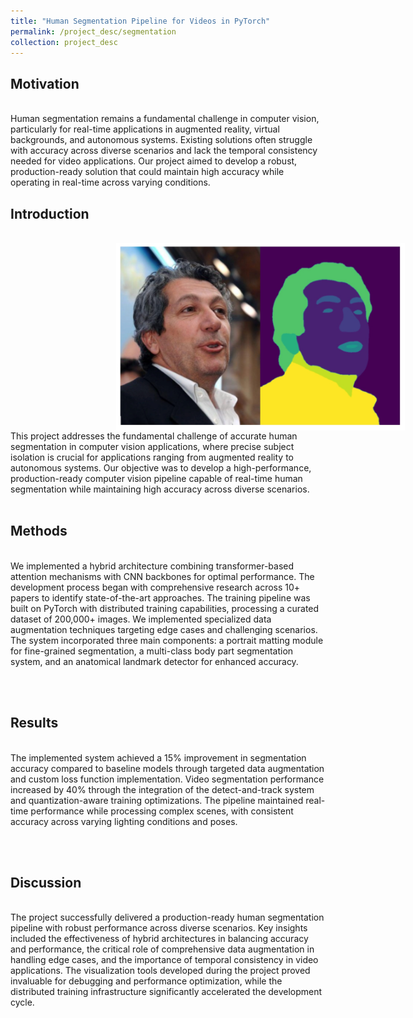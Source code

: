 ```yaml
---
title: "Human Segmentation Pipeline for Videos in PyTorch"
permalink: /project_desc/segmentation
collection: project_desc
---
```


<h2>Motivation</h2><br>
Human segmentation remains a fundamental challenge in computer vision, particularly for real-time applications in augmented reality, virtual backgrounds, and autonomous systems. Existing solutions often struggle with accuracy across diverse scenarios and lack the temporal consistency needed for video applications. Our project aimed to develop a robust, production-ready solution that could maintain high accuracy while operating in real-time across varying conditions.

<h2>Introduction</h2><br>
<div style="width: 800px; height: 300px; border-radius: 15px; overflow: hidden; text-align: center;">
    <img src="../images/seg_2.jpeg" alt="Project Image" style="width: 100%; height: 100%; object-fit: contain;">
</div>
This project addresses the fundamental challenge of accurate human segmentation in computer vision applications, where precise subject isolation is crucial for applications ranging from augmented reality to autonomous systems. Our objective was to develop a high-performance, production-ready computer vision pipeline capable of real-time human segmentation while maintaining high accuracy across diverse scenarios.
<br><br>

<h2>Methods</h2><br>
We implemented a hybrid architecture combining transformer-based attention mechanisms with CNN backbones for optimal performance. The development process began with comprehensive research across 10+ papers to identify state-of-the-art approaches. The training pipeline was built on PyTorch with distributed training capabilities, processing a curated dataset of 200,000+ images. We implemented specialized data augmentation techniques targeting edge cases and challenging scenarios. The system incorporated three main components: a portrait matting module for fine-grained segmentation, a multi-class body part segmentation system, and an anatomical landmark detector for enhanced accuracy.


<br><br>
<h2>Results</h2><br>
The implemented system achieved a 15% improvement in segmentation accuracy compared to baseline models through targeted data augmentation and custom loss function implementation. Video segmentation performance increased by 40% through the integration of the detect-and-track system and quantization-aware training optimizations. The pipeline maintained real-time performance while processing complex scenes, with consistent accuracy across varying lighting conditions and poses.
 
<br><br>
<h2>Discussion</h2><br>
The project successfully delivered a production-ready human segmentation pipeline with robust performance across diverse scenarios. Key insights included the effectiveness of hybrid architectures in balancing accuracy and performance, the critical role of comprehensive data augmentation in handling edge cases, and the importance of temporal consistency in video applications. The visualization tools developed during the project proved invaluable for debugging and performance optimization, while the distributed training infrastructure significantly accelerated the development cycle.


<br><br>
<!-- <div style="width: 800px; height: 500px; border-radius: 15px; overflow: hidden; text-align: center;">
    <img src="../images/RAG/RAG_App.png" alt="Project Image" style="width: 100%; height: 100%; object-fit: contain;">
</div> -->
